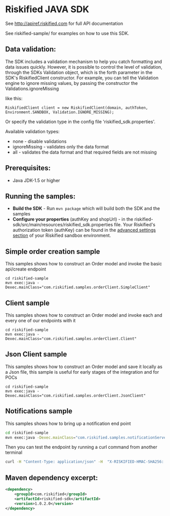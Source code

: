 Riskified JAVA SDK
=================
See http://apiref.riskified.com for full API documentation 

See riskified-sample/ for examples on how to use this SDK.

Data validation:
---------------
The SDK includes a validation mechanism to help you catch formatting and data issues quickly.
However, it is possible to control the level of validation, through the SDKs Validation object,
which is the forth parameter in the SDK's RiskifiedClient constructor.
For example, you can tell the Validation engine to ignore missing values, by passing the constructor the
Validations.ignoreMissing

like this:
```
RiskifiedClient client = new RiskifiedClient(domain, authToken, Environment.SANDBOX, Validation.IGNORE_MISSING);
```
Or specify the validation type in the config file 'riskified_sdk.properties'.

Available validation types: 
*	none - disable validations
*	ignoreMissing - validates only the data format
*	all - validates the data format and that required fields are not missing


Prerequisites:
---------------
*	Java JDK-1.5 or higher

Running the samples:
--------------------------
* **Build the SDK** - Run `mvn package` which will build both the SDK and the samples
* **Configure your properties** (authKey and shopUrl) - in the riskified-sdk/src/main/resources/riskified_sdk.properties file. 
	Your Riskified's authorization token (authKey) can be found in the [advanced settings section](https://sandbox.riskified.com/main/settings/advanced) of your Riskified sandbox environment.

## Simple order creation sample
This samples shows how to construct an Order model and invoke the basic api/create endpoint

```
cd riskified-sample
mvn exec:java -Dexec.mainClass="com.riskified.samples.orderClient.SimpleClient"
```

## Client sample
This samples shows how to construct an Order model and invoke each and every one of our endpoints with it

```
cd riskified-sample
mvn exec:java -Dexec.mainClass="com.riskified.samples.orderClient.Client"
```

## Json Client sample

This samples shows how to construct an Order model and save it locally as a Json file, this sample is useful for early stages of the integration and for POCs

```
cd riskified-sample
mvn exec:java -Dexec.mainClass="com.riskified.samples.orderClient.JsonClient"
```

## Notifications sample

This samples shows how to bring up a notification end point

```sh
cd riskified-sample
mvn exec:java -Dexec.mainClass="com.riskified.samples.notificationServer.servlet.SampleServer"
```
Then you can test the endpoint by running a curl command from another terminal

```sh
curl -H "Content-Type: application/json" -H  "X-RISKIFIED-HMAC-SHA256: 071ef80d5790011d2f111479b75eed15e907432a4523defb4e627c6725d3b6b3" -X POST -d '{"order":{"id":"123","status":"approved","old_status":"submitted","description":"Approved by Riskified"}}' http://localhost:8080
```

## Maven dependency excerpt:

```xml
<dependency>
	<groupId>com.riskified</groupId>
	<artifactId>riskified-sdk</artifactId>
	<version>1.0.2.0</version>
</dependency>
```


